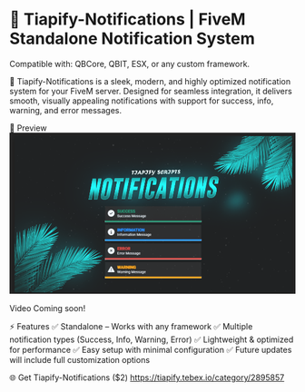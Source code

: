 # 🚀 Tiapify-Notifications | FiveM Standalone Notification System
Compatible with: QBCore, QBIT, ESX, or any custom framework.

🔔 Tiapify-Notifications is a sleek, modern, and highly optimized notification system for your FiveM server. Designed for seamless integration, it delivers smooth, visually appealing notifications with support for success, info, warning, and error messages.

🎥 Preview
![Tiapify-Notifications Preview](https://raw.githubusercontent.com/Tiapify/tiapify-notifications/main/image.png)

Video Coming soon!

⚡ Features
✅ Standalone – Works with any framework
✅ Multiple notification types (Success, Info, Warning, Error)
✅ Lightweight & optimized for performance
✅ Easy setup with minimal configuration
✅ Future updates will include full customization options

🌐 Get Tiapify-Notifications ($2)
https://tiapify.tebex.io/category/2895857

